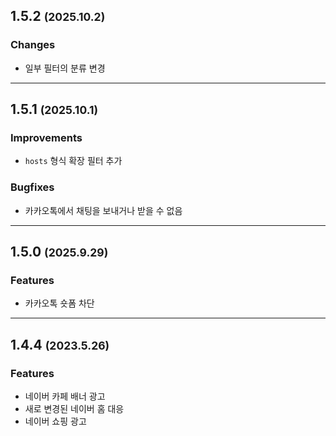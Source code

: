 <!--
## 1.x.x <small>(unreleased)</small>

### Improvements
- 

### Features
- 

### Changes
- 

### Bugfixes
- 

---

-->

## 1.5.2 <small>(2025.10.2)</small>

### Changes
- 일부 필터의 분류 변경

---

## 1.5.1 <small>(2025.10.1)</small>

### Improvements
- `hosts` 형식 확장 필터 추가

### Bugfixes
- 카카오톡에서 채팅을 보내거나 받을 수 없음

---

## 1.5.0 <small>(2025.9.29)</small>

### Features
- 카카오톡 숏폼 차단

---

## 1.4.4 <small>(2023.5.26)</small>

### Features
- 네이버 카페 배너 광고
- 새로 변경된 네이버 홈 대응
- 네이버 쇼핑 광고
